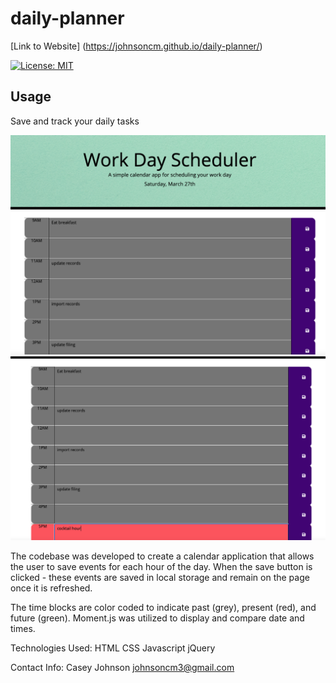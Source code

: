 # **daily-planner**

[Link to Website] (https://johnsoncm.github.io/daily-planner/)

[![License: MIT](https://img.shields.io/badge/License-MIT-yellow.svg)](https://opensource.org/licenses/MIT)

## Usage
Save and track your daily tasks

**![Screenshot of Website](./Assets/Calendar_App_1.png)**
**![Screenshot of Website](./Assets/Calendar_App_2.png)**



The codebase was developed to create a calendar application that allows the user to save events for each hour of the day. When the save button is clicked - these events are saved in local storage and remain on the page once it is refreshed. 

The time blocks are color coded to indicate past (grey), present (red), and future (green). Moment.js was utilized to display and compare date and times.

Technologies Used:
HTML
CSS
Javascript
jQuery

Contact Info:
Casey Johnson
johnsoncm3@gmail.com
